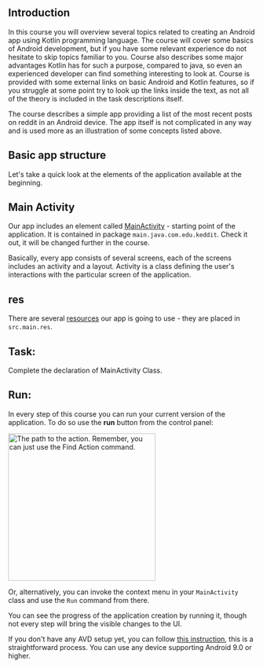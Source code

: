 Introduction
------------

In this course you will overview several topics related to creating an Android app using Kotlin programming language. The course will cover some basics of Android development, but if you have some relevant experience do not hesitate to skip topics familiar to you. Course also describes some major advantages Kotlin has for such a purpose, compared to java, so even an experienced developer can find something interesting to look at. Course is provided with some external links on basic Android and Kotlin features, so if you struggle at some point try to look up the links inside the text, as not all of the theory is included in the task descriptions itself.

The course describes a simple app providing a list of the most recent posts on reddit in an Android device. The app itself is not complicated in any way and is used more as an illustration of some concepts listed above.


Basic app structure
-----
Let's take a quick look at the elements of the application available at the beginning.

Main Activity
---

Our app includes an element called [MainActivity](https://developer.android.com/guide/components/activities/intro-activities) - starting point of the application. It is contained in package `main.java.com.edu.keddit`. Check it out, it will be changed further in the course.

Basically, every app consists of several screens, each of the screens includes an activity and a layout. Activity is a class defining the user's interactions with the particular screen of the application.

res
---

There are several [resources](https://developer.android.com/guide/topics/resources/providing-resources) our app is going to use - they are placed in `src.main.res`.


Task:
-----

Complete the declaration of MainActivity Class.


Run:
-----
In every step of this course you can run your current version of the application. To do so use the **run** button from the control panel:

<img src="./run-command.png" alt="The path to the action. Remember, you can just use the Find Action command." width="300"/>

Or, alternatively, you can invoke the context menu in your `MainActivity` class and use the `Run` command from there.

You can see the progress of the application creation by running it, though not every step will bring the visible changes to the UI.

If you don't have any AVD setup yet, you can follow [this instruction](https://developer.android.com/studio/run/managing-avds#createavd), this is a straightforward process. You can use any device supporting Android 9.0 or higher. 